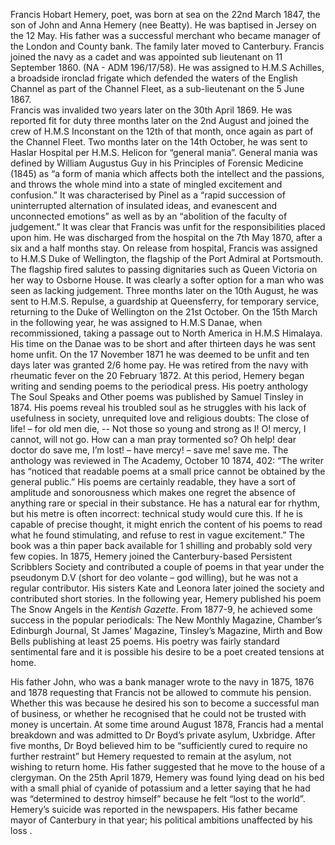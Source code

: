 Francis Hobart Hemery, poet, was born at sea on the 22nd March 1847, the son of John and Anna Hemery (nee Beatty). He was baptised in Jersey on the 12 May. His father was a successful merchant who became manager of the London and County bank. The family later moved to Canterbury.
Francis joined the navy as a cadet and was appointed sub lieutenant on 11 September 1860. (NA - ADM 196/17/58). He was assigned to H.M.S Achilles, a broadside ironclad frigate which defended the waters of the English Channel as part of the Channel Fleet, as a sub-lieutenant on the 5 June 1867.  
Francis was invalided two years later on the 30th April 1869.  He was reported fit for duty three months later on the 2nd August and joined the crew of H.M.S Inconstant on the 12th of that month, once again as part of the Channel Fleet. 
Two months later on the 14th October, he was sent to Haslar Hospital per H.M.S. Helicon for “general mania”. General mania was defined by William Augustus Guy in his Principles of Forensic Medicine (1845) as “a form of mania which affects both the intellect and the passions, and throws the whole mind into a state of mingled excitement and confusion.” It was characterised by Pinel as a “rapid succession of uninterrupted alternation of insulated ideas, and evanescent and unconnected emotions” as well as by an “abolition of the faculty of judgement.” It was clear that Francis was unfit for the responsibilities placed upon him. He was discharged from the hospital on the 7th May 1870, after a six and a half months stay.
On release from hospital, Francis was assigned to H.M.S Duke of Wellington, the flagship of the Port Admiral at Portsmouth. The flagship fired salutes to passing dignitaries such as Queen Victoria on her way to Osborne House. It was clearly a softer option for a man who was seen as lacking judgement.  Three months later on the 10th August, he was sent to H.M.S. Repulse, a guardship at Queensferry, for temporary service, returning to the Duke of Wellington on the 21st October. On the 15th March in the following year, he was assigned to H.M.S Danae, when recommissioned, taking a passage out to North America in H.M.S Himalaya.  His time on the Danae was to be short and after thirteen days he was sent home unfit. On the 17 November 1871 he was deemed to be unfit and ten days later was granted 2/6 home pay. He was retired from the navy with rheumatic fever on the 20 February 1872. 
At this period, Hemery began writing and sending poems to the periodical press. His poetry anthology The Soul Speaks and Other poems was published by Samuel Tinsley in 1874. His poems reveal his troubled soul as he struggles with his lack of usefulness in society, unrequited love and religious doubts: 
The close of life! – for old men die, -- 
Not those so young and strong as I!
O! mercy, I cannot, will not go.
How can a man pray tormented so?
Oh help! dear doctor do save me,
I’m lost! – have mercy! – save me! save me.
The anthology was reviewed in The Academy, October 10 1874, 402: “The writer has “noticed that readable poems at a small price cannot be obtained by the general public.” His poems are certainly readable, they have a sort of amplitude and sonorousness which makes one regret the absence of anything rare or special in their substance. He has a natural ear for rhythm, but his metre is often incorrect: technical study would cure this. If he is capable of precise thought, it might enrich the content of his poems to read what he found stimulating, and refuse to rest in vague excitement.” The book was a thin paper back available for 1 shilling and probably sold very few copies.
In 1875, Hemery joined the Canterbury-based Persistent Scribblers Society and contributed a couple of poems in that year under the pseudonym D.V (short for deo volante – god willing), but he was not a regular contributor. His sisters Kate and Leonora later joined the society and contributed short stories. In the following year, Hemery published his poem The Snow Angels in the _Kentish Gazette_.  From 1877-9, he achieved some success in the popular periodicals: The New Monthly Magazine, Chamber’s Edinburgh Journal, St James’ Magazine, Tinsley’s Magazine, Mirth and Bow Bells publishing at least 25 poems. His poetry was fairly standard sentimental fare and it is possible his desire to be a poet created tensions at home.


His father John, who was a bank manager wrote to the navy in 1875, 1876 and 1878 requesting that Francis not be allowed to commute his pension. Whether this was because he desired his son to become a successful man of business, or whether he recognised that he could not be trusted with money is uncertain. At some time around August 1878, Francis had a mental breakdown and was admitted to Dr Boyd’s private asylum, Uxbridge. After five months, Dr Boyd believed him to be “sufficiently cured to require no further restraint” but Hemery requested to remain at the asylum, not wishing to return home. His father suggested that he move to the house of a clergyman. On the 25th April 1879, Hemery was found lying dead on his bed with a small phial of cyanide of potassium and a letter saying that he had was “determined to destroy himself” because he felt “lost to the world”.   Hemery’s suicide was reported in the newspapers. His father became mayor of Canterbury in that year; his political ambitions unaffected by his loss .

